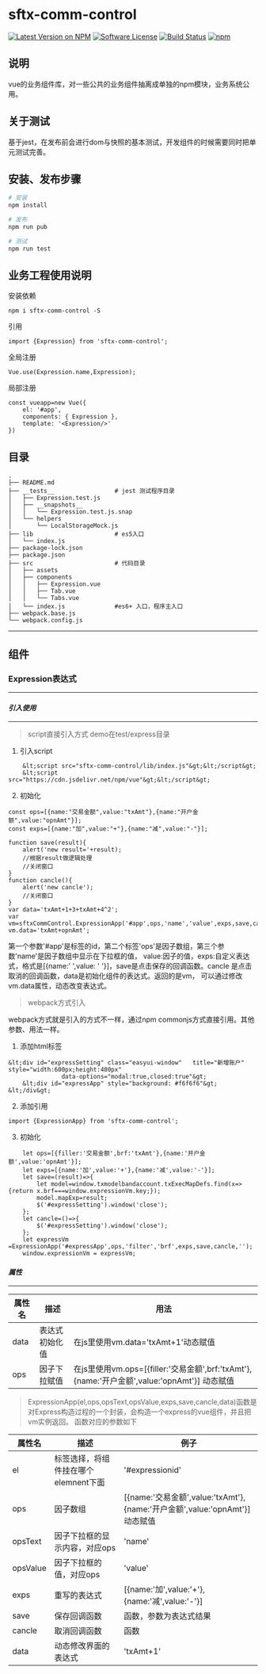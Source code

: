 # sftx-comm-control

[![Latest Version on NPM](https://img.shields.io/npm/v/sftx-comm-control.svg?style=flat-square)](https://npmjs.com/package/sftx-comm-control)
[![Software License](https://img.shields.io/badge/license-MIT-brightgreen.svg?style=flat-square)](LICENSE.md)
[![Build Status](https://api.travis-ci.org/Dickkk/sftx-comm-control.svg?branch=master)](https://travis-ci.org/Dickkk/sftx-comm-control)
[![npm](https://img.shields.io/npm/dt/sftx-comm-control.svg?style=flat-square)](https://www.npmjs.com/package/sftx-comm-control)

## 说明
vue的业务组件库，对一些公共的业务组件抽离成单独的npm模块，业务系统公用。
## 关于测试
基于jest，在发布前会进行dom与快照的基本测试，开发组件的时候需要同时把单元测试完善。

## 安装、发布步骤
``` bash
# 安装
npm install

# 发布
npm run pub

# 测试
npm run test
```

## 业务工程使用说明
安装依赖
```
npm i sftx-comm-control -S
```
引用
```
import {Expression} from 'sftx-comm-control';
```
全局注册
```
Vue.use(Expression.name,Expression);
```
局部注册
```
const vueapp=new Vue({
    el: '#app',
    components: { Expression },
    template: '<Expression/>'
})
```
## 目录
```
.
├── README.md
├── __tests__                 # jest 测试程序目录
│   ├── Expression.test.js
│   ├── __snapshots__
│   │   └── Expression.test.js.snap
│   └── helpers
│       └── LocalStorageMock.js
├── lib                       # es5入口
│   └── index.js
├── package-lock.json
├── package.json
├── src                       # 代码目录
│   ├── assets
│   ├── components
│   │   ├── Expression.vue
│   │   ├── Tab.vue
│   │   └── Tabs.vue
│   └── index.js              #es6+ 入口，程序主入口
├── webpack.base.js
└── webpack.config.js
```

 ***

## 组件

### Expression表达式
***

#### ***引入使用***
***
> script直接引入方式 demo在test/express目录

1. 引入script
~~~
    &lt;script src="sftx-comm-control/lib/index.js"&gt;&lt;/script&gt;
    &lt;script src="https://cdn.jsdelivr.net/npm/vue"&gt;&lt;/script&gt;
~~~
2. 初始化
```
const ops=[{name:"交易金额",value:"txAmt"},{name:"开户金额",value:"opnAmt"}];
const exps=[{name:"加",value:"+"},{name:"减",value:"-"}];

function save(result){
    alert('new result='+result);
    //根据result做逻辑处理
    //关闭窗口
}
function cancle(){
    alert('new cancle');
    //关闭窗口
}
var data='txAmt+1+3+txAmt+4^2';
var vm=sftxCommControl.ExpressionApp('#app',ops,'name','value',exps,save,cancle,data);
vm.data='txAmt+opnAmt';
```


  第一个参数'#app'是标签的id，第二个标签'ops'是因子数组，第三个参数'name'是因子数组中显示在下拉框的值，
value:因子的值，exps:自定义表达式，格式是[{name:' ',value: ' '}]，save是点击保存的回调函数。cancle
是点击取消的回调函数，data是初始化组件的表达式。返回的是vm， 可以通过修改vm.data属性，动态改变表达式。

> webpack方式引入

webpack方式就是引入的方式不一样，通过npm commonjs方式直接引用。其他参数、用法一样。
1. 添加html标签
~~~
&lt;div id="expressSetting" class="easyui-window"   title="新增账户" style="width:600px;height:400px"
			   data-options="modal:true,closed:true"&gt;
	&lt;div id="expressApp" style="background: #f6f6f6"&gt;
&lt;/div&gt;
~~~

2. 添加引用
```
import {ExpressionApp} from 'sftx-comm-control';
```
3. 初始化
~~~
    let ops=[{filler:'交易金额',brf:'txAmt'},{name:'开户金额',value:'opnAmt'}];
    let exps=[{name:'加',value:'+'},{name:'减',value:'-'}];
    let save=(result)=>{
        let model=window.txmodelbandaccount.txExecMapDefs.find(x=>{return x.brf===window.expressionVm.key;});
        model.mapExp=result;
        $('#expressSetting').window('close');
    };
    let cancle=()=>{
        $('#expressSetting').window('close');
    };
    let expressVm =ExpressionApp('#expressApp',ops,'filter','brf',exps,save,cancle,'');
    window.expressionVm = expressVm;
~~~
#### ***属性***
***

| 属性名 | 描述 | 用法 |
| ------ | ------ | ------ |
| data | 表达式初始化值 | 在js里使用vm.data='txAmt+1'动态赋值|
| ops | 因子下拉赋值 | 在js里使用vm.ops=[{filler:'交易金额',brf:'txAmt'},{name:'开户金额',value:'opnAmt'}] 动态赋值 |

> ExpressionApp(el,ops,opsText,opsValue,exps,save,cancle,data)函数是对Express构造过程的一个封装，会构造一个express的vue组件，并且把vm实例返回。
函数对应的参数如下

| 属性名 | 描述 | 例子 |
| ------ | ------ | ------ |
| el | 标签选择，将组件挂在哪个elemnent下面 | '#expressionid'|
| ops | 因子数组 | [{name:'交易金额',value:'txAmt'},{name:'开户金额',value:'opnAmt'}] 动态赋值 |
| opsText | 因子下拉框的显示内容，对应ops | 'name' |
| opsValue | 因子下拉框的值，对应ops | 'value' |
| exps | 重写的表达式 |[{name:'加',value:'+'},{name:'减',value:'-'}]  |
| save | 保存回调函数 | 函数，参数为表达式结果 |
| cancle | 取消回调函数 | 函数 |
| data | 动态修改界面的表达式 | 'txAmt+1' |
